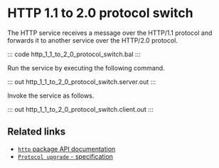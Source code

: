 # HTTP 1.1 to 2.0 protocol switch

The HTTP service receives a message over the HTTP/1.1 protocol and forwards it to another service over the HTTP/2.0 protocol.

::: code http_1_1_to_2_0_protocol_switch.bal :::

Run the service by executing the following command.

::: out http_1_1_to_2_0_protocol_switch.server.out :::

Invoke the service as follows.

::: out http_1_1_to_2_0_protocol_switch.client.out :::

## Related links
- [`http` package API documentation](https://lib.ballerina.io/ballerina/http/latest/)
- [`Protocol upgrade` - specification](https://ballerina.io/spec/http/#10-protocol-upgrade)
